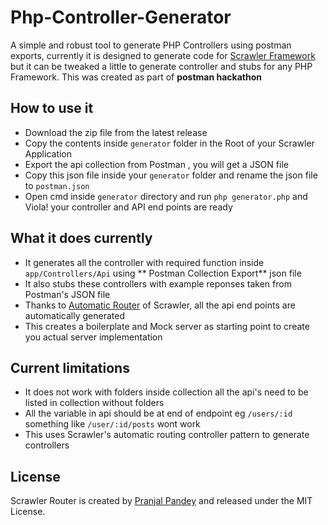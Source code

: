 # Php-Controller-Generator
 A simple and robust tool to generate PHP Controllers using postman exports, currently it is designed to generate code for [Scrawler Framework](https://github.com/scrawler-php/scrawler) but it can be tweaked a little to generate controller and stubs for any PHP Framework. This was created as part of **postman hackathon**

## How to use it
- Download the zip file from the latest release
- Copy the contents inside `generator` folder in the Root of your Scrawler Application
- Export the api collection from Postman , you will get a JSON file
- Copy this json file inside your `generator` folder and rename the json file to `postman.json`
- Open cmd inside `generator` directory and run `php generator.php` and Viola! your controller and API end points are ready

## What it does currently
- It generates all the controller with required function inside `app/Controllers/Api` using ** Postman Collection Export** json file
- It also stubs these controllers with example reponses taken from Postman's JSON file
- Thanks to [Automatic Router](https://github.com/scrawler-php/router) of Scrawler, all the api end points are automatically generated
- This creates a boilerplate and Mock server as starting point to create you actual server implementation

## Current limitations
- It does not work with folders inside collection all the api's need to be listed in collection without folders
- All the variable in api should be at end of endpoint eg `/users/:id` something like `/user/:id/posts` wont work
- This uses Scrawler's automatic routing controller pattern to generate controllers


## License

Scrawler Router is created by [Pranjal Pandey](https://www.physcocode.com) and released under
the MIT License.

